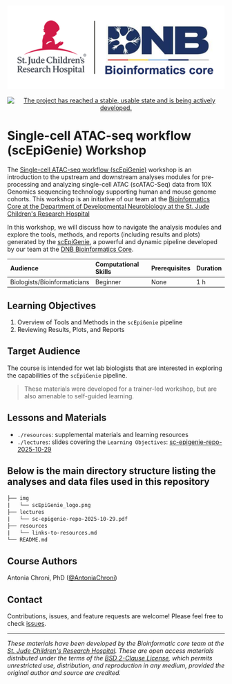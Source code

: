 <p align="center">
  <img src="img/DNB-BINF-Core-logo.png" alt="scEpiGenie repository logo" width="560px" />
</p>
<p align="center">
  <a href="https://www.repostatus.org/#active"><img src="https://www.repostatus.org/badges/latest/active.svg?style=for-the-badge" alt="The project has reached a stable, usable state and is being actively developed." /></a>

</p>


# Single-cell ATAC-seq workflow (scEpiGenie) Workshop

The [Single-cell ATAC-seq workflow (scEpiGenie)](https://github.com/stjude-dnb-binfcore/trainings/tree/main/courses/sc-epigenie-repo/) workshop is an introduction to the upstream and downstream analyses modules for pre-processing and analyzing single-cell ATAC (scATAC-Seq) data from 10X Genomics sequencing technology supporting human and mouse genome cohorts. This workshop is an initiative of our team at the [Bioinformatics Core at the Department of Developmental Neurobiology at the St. Jude Children's Research Hospital](https://www.stjude.org/research/departments/developmental-neurobiology/shared-resources/bioinformatic-core.html)

In this workshop, we will discuss how to navigate the analysis modules and explore the tools, methods, and reports (including results and plots) generated by the [scEpiGenie](https://github.com/stjude-dnb-binfcore/sc-epigenie), a powerful and dynamic pipeline developed by our team at the [DNB Bioinformatics Core](https://github.com/stjude-dnb-binfcore).



| Audience | Computational Skills | Prerequisites | Duration |
:----------|:----------|:----------|:----------|
| Biologists/Bioinformaticians | Beginner | None | 1 h|


## Learning Objectives

1. Overview of Tools and Methods in the `scEpiGenie` pipeline
2. Reviewing Results, Plots, and Reports


## Target Audience

The course is intended for wet lab biologists that are interested in exploring the capabilities of the `scEpiGenie` pipeline. 


> These materials were developed for a trainer-led workshop, but are also amenable to self-guided learning.

## Lessons and Materials 
* `./resources`: supplemental materials and learning resources 
* `./lectures`: slides covering the `Learning Objectives`: [sc-epigenie-repo-2025-10-29](https://github.com/stjude-dnb-binfcore/trainings/tree/main/courses/sc-epigenie-repo/lectures/sc-epigenie-repo-2025-10-29.pdf)

 
## Below is the main directory structure listing the analyses and data files used in this repository

```
├── img
|   └── scEpiGenie_logo.png
├── lectures
|   └── sc-epigenie-repo-2025-10-29.pdf
├── resources
|   └── links-to-resources.md
└── README.md
```

## Course Authors

Antonia Chroni, PhD ([@AntoniaChroni](https://github.com/AntoniaChroni))

## Contact

Contributions, issues, and feature requests are welcome! Please feel free to check [issues](https://github.com/stjude-dnb-binfcore/trainings/issues).

---

*These materials have been developed by the Bioinformatic core team at the [St. Jude Children's Research Hospital](https://www.stjude.org/). These are open access materials distributed under the terms of the [BSD 2-Clause License](https://opensource.org/license/bsd-2-clause), which permits unrestricted use, distribution, and reproduction in any medium, provided the original author and source are credited.*